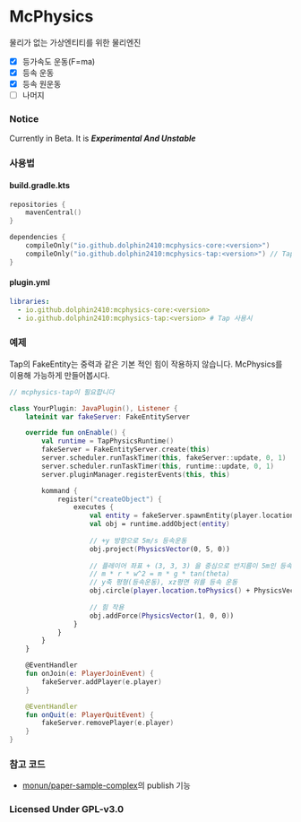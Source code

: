 # McPhysics
물리가 없는 가상엔티티를 위한 물리엔진

- [x] 등가속도 운동(F=ma)
- [x] 등속 운동
- [x] 등속 원운동
- [ ] 나머지

### Notice
Currently in Beta. It is ***Experimental And Unstable***

### 사용법

#### build.gradle.kts 
```kotlin
repositories {
    mavenCentral()
}

dependencies {
    compileOnly("io.github.dolphin2410:mcphysics-core:<version>")
    compileOnly("io.github.dolphin2410:mcphysics-tap:<version>") // Tap 사용시
}
```

#### plugin.yml
```yaml
libraries:
  - io.github.dolphin2410:mcphysics-core:<version>
  - io.github.dolphin2410:mcphysics-tap:<version> # Tap 사용시
```

### 예제
Tap의 FakeEntity는 중력과 같은 기본 적인 힘이 작용하지 않습니다. McPhysics를 이용해 가능하게 만들어봅시다. 

```kotlin
// mcphysics-tap이 필요합니다

class YourPlugin: JavaPlugin(), Listener {
    lateinit var fakeServer: FakeEntityServer

    override fun onEnable() {
        val runtime = TapPhysicsRuntime()
        fakeServer = FakeEntityServer.create(this)
        server.scheduler.runTaskTimer(this, fakeServer::update, 0, 1)
        server.scheduler.runTaskTimer(this, runtime::update, 0, 1)
        server.pluginManager.registerEvents(this, this)

        kommand {
            register("createObject") {
                executes {
                    val entity = fakeServer.spawnEntity(player.location, ArmorStand::class.java)
                    val obj = runtime.addObject(entity)
                    
                    // +y 방향으로 5m/s 등속운동
                    obj.project(PhysicsVector(0, 5, 0))
                    
                    // 플레이어 좌표 + (3, 3, 3) 을 중심으로 반지름이 5m인 등속 원운동
                    // m * r * w^2 = m * g * tan(theta)
                    // y축 평형(등속운동), xz평면 위를 등속 운동
                    obj.circle(player.location.toPhysics() + PhysicsVector(3, 3, 3), 5.0)
                    
                    // 힘 작용
                    obj.addForce(PhysicsVector(1, 0, 0))
                }
            }
        }
    }

    @EventHandler
    fun onJoin(e: PlayerJoinEvent) {
        fakeServer.addPlayer(e.player)
    }

    @EventHandler
    fun onQuit(e: PlayerQuitEvent) {
        fakeServer.removePlayer(e.player)
    }
}
```


### 참고 코드

- [monun/paper-sample-complex](https://github.com/monun/paper-sample-complex)의 publish 기능

### Licensed Under GPL-v3.0
